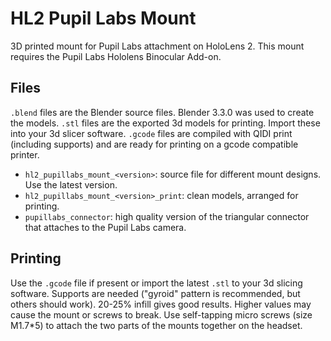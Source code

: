 # HL2 Pupil Labs Mount

3D printed mount for Pupil Labs attachment on HoloLens 2. This mount requires the Pupil Labs Hololens Binocular Add-on.

## Files

```.blend``` files are the Blender source files. Blender 3.3.0 was used to create the models.
```.stl``` files are the exported 3d models for printing. Import these into your 3d slicer software.
```.gcode``` files are compiled with QIDI print (including supports) and are ready for printing on a gcode compatible printer.

* ```hl2_pupillabs_mount_<version>```: source file for different mount designs. Use the latest version.
* ```hl2_pupillabs_mount_<version>_print```: clean models, arranged for printing.
* ```pupillabs_connector```: high quality version of the triangular connector that attaches to the Pupil Labs camera.

## Printing

Use the ```.gcode``` file if present or import the latest ```.stl``` to your 3d slicing software.
Supports are needed ("gyroid" pattern is recommended, but others should work).
20-25% infill gives good results. Higher values may cause the mount or screws to break.
Use self-tapping micro screws (size M1.7*5) to attach the two parts of the mounts together on the headset.
